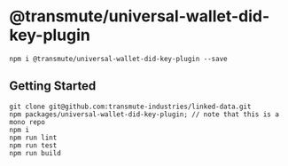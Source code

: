 # @transmute/universal-wallet-did-key-plugin

```
npm i @transmute/universal-wallet-did-key-plugin --save
```

## Getting Started

```
git clone git@github.com:transmute-industries/linked-data.git
npm packages/universal-wallet-did-key-plugin; // note that this is a mono repo
npm i
npm run lint
npm run test
npm run build
```
